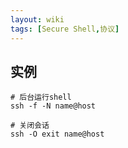 ```yaml
---
layout: wiki
tags: [Secure Shell,协议]
---
```


## 实例

```shell
# 后台运行shell
ssh -f -N name@host

# 关闭会话
ssh -O exit name@host
```